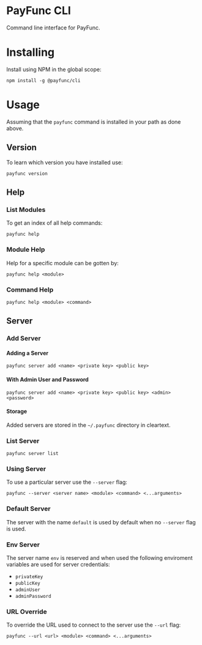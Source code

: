 # PayFunc CLI
Command line interface for PayFunc.

# Installing
Install using NPM in the global scope:
```
npm install -g @payfunc/cli
```

# Usage
Assuming that the `payfunc` command is installed in your path as done above.
## Version
To learn which version you have installed use:
```
payfunc version
```
## Help 
### List Modules
To get an index of all help commands:
```
payfunc help
```
### Module Help
Help for a specific module can be gotten by:
```
payfunc help <module>
```
### Command Help
```
payfunc help <module> <command>
```
## Server
### Add Server
#### Adding a Server
```
payfunc server add <name> <private key> <public key>
```
#### With Admin User and Password
```
payfunc server add <name> <private key> <public key> <admin> <password>
```
#### Storage
Added servers are stored in the `~/.payfunc` directory in cleartext.

### List Server
```
payfunc server list
```
### Using Server
To use a particular server use the `--server` flag:
```
payfunc --server <server name> <module> <command> <...arguments>
```
### Default Server
The server with the name `default` is used by default when no `--server` flag is used.

### Env Server
The server name `env` is reserved and when used the following enviroment variables are used for server credentials:
- `privateKey`
- `publicKey`
-	`adminUser`
- `adminPassword`

### URL Override
To override the URL used to connect to the server use the `--url` flag:
```
payfunc --url <url> <module> <command> <...arguments>
```
